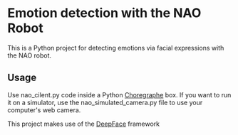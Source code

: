 # Emotion detection with the NAO Robot

This is a Python project for detecting emotions via facial expressions with the NAO robot.

## Usage

Use nao_cilent.py code inside a Python [Choregraphe](https://www.softbankrobotics.com/emea/en/support/nao-6/downloads-softwares) box. If you want to run it on a simulator, use the nao_simulated_camera.py file to use your computer's web camera.

This project makes use of the [DeepFace](https://github.com/serengil/deepface) framework
